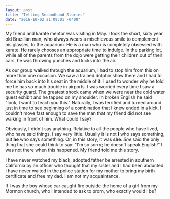 ```yaml
---
layout: post
title: "Telling Secondhand Stories"
date: "2016-10-02 21:09:01 -0400"
---
```


My friend and karate mentor was visiting in May. I took the short, sixty year old Brazilian man, who always wears a mischievous smile to complement his glasses, to the aquarium. He is a man who is completely obsessed with karate. He rarely chooses an appropriate time to indulge. In the parking lot, while all of the parents from the dojo were getting their children out of their cars, he was throwing punches and kicks into the air.

As our group walked through the aquarium, I had to stop him from this on more than one occasion. We saw a trained dolphin show there and I had to force him back into his seat in the middle of it. I used to wonder why he told me he has so much trouble in airports. I was worried every time I saw a security guard. The greatest shock came when we were near the cold water quest exhibit and he tapped on my shoulder. In broken English he said "look, I want to teach you this." Naturally, I was terrified and turned around just in time to see beginning of a combination that I knew ended in a kick. I couldn't move fast enough to save the man that my friend did not see walking in front of him. What could I say?

Obviously, **I** didn't say anything. Relative to all the people who have lived, who have said things, I say very little. Usually it is not **I** who says something, but **he** who says something. Or, in this story, it was **she**. *She* said the only thing that she could think to say: "I'm so sorry; he doesn't speak English!" I was not there when this happened. My friend told me this story.

I have never watched my black, adopted father be arrested in southern California by an officer who thought that my sister and I had been abducted. I have never waited in the police station for my mother to bring my birth certificate and free my dad. I am not my acquaintance.

If I was the boy whose car caught fire outside the home of a girl from my Mormon church, who I intended to ask to prom, who exactly would I be? 

